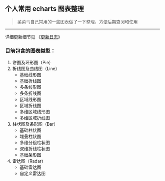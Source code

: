 ## 个人常用 echarts 图表整理

> 菜菜马自己常用的一些图表做了一下整理，方便后期查阅和使用

---

详细更新细节见 《[更新日志](./CHANGELOG.md)》

### 目前包含的图表类型：

1. 饼图及环形图（Pie）
2. 折线图及曲线图（Line）
   - 基础线形图
   - 基础折线图
   - 多条线形图
   - 多条折线图
   - 区域线形图
   - 区域折线图
   - 多维区域线形图
   - 多维区域折线图
3. 柱状图及条形图（Bar）
   - 基础柱状图
   - 堆叠柱状图
   - 多维分组柱状图
   - 双维折线柱状图
   - 基础条形图
4. 雷达图（Radar）
   - 基础雷达图
   - 自定义雷达图
